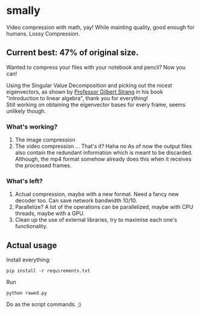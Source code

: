 # smally
Video compression with math, yay!
While mainting quality, good enough for humans. Lossy Compression.

## Current best: 47% of original size.

Wanted to compress your files with your notebook and pencil? Now you can!

Using the Singular Value Decomposition and picking out the nicest eigenvectors, as shown by [Professor Gilbert Strang](http://www-math.mit.edu/~gs/) in his book "introduction to linear algebra", thank you for everything!  
Still working on obtaining the eigenvector bases for every frame, seems unlikely though.

### What's working?
1. The image compression
2. The video compression
... That's it? Haha no
As of now the output files also contain the redundant information which is meant to be discarded.
Although, the mp4 format somehow already does this when it receives the processed frames.

### What's left?
1. Actual compression, maybe with a new format. Need a fancy new decoder too. Can save network bandwidth 10/10.  
2. Parallelize? A lot of the operations can be parallelized, maybe with CPU threads, maybe with a GPU.  
3. Clean up the use of external libraries, try to maximise each one's functionality.

## Actual usage
Install everything:
```
pip install -r requirements.txt
```
Run
```
python rawed.py
```
Do as the script commands. ;)
